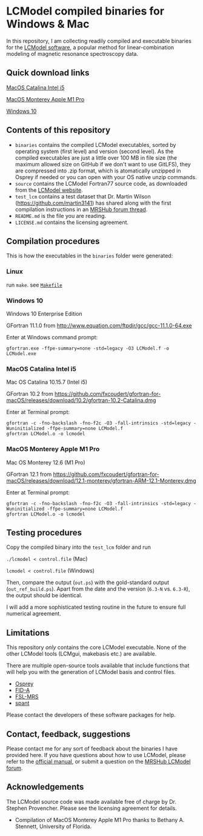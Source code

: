 # LCModel compiled binaries for Windows & Mac

In this repository, I am collecting readily compiled and executable binaries for the [LCModel software](http://s-provencher.com/lcmodel.shtml), a popular method for linear-combination modeling of magnetic resonance spectroscopy data.

## Quick download links

[MacOS Catalina Intel i5](/binaries/macos/catalina/intel/lcmodel.zip)

[MacOS Monterey Apple M1 Pro](/binaries/macos/catalina/m1/lcmodel.zip)

[Windows 10](/binaries/win/win10/LCModel.exe.zip)

## Contents of this repository

- `binaries` contains the compiled LCModel executables, sorted by operating system (first level) and version (second level). As the compiled executables are just a little over 100 MB in file size (the maximum allowed size on GitHub if we don't want to use GitLFS), they are compressed into .zip format, which is atomatically unzipped in Osprey if needed or you can open with your OS native unzip commands.
- `source` contains the LCModel Fortran77 source code, as downloaded from the [LCModel website](http://s-provencher.com/pub/LCModel/source.zip).
- `test_lcm` contains a test dataset that Dr. Martin Wilson (https://github.com/martin3141) has shared along with the first compilation instructions in an [MRSHub forum thread](https://forum.mrshub.org/t/building-lcmodel/317).
- `README.md` is the file you are reading.
- `LICENSE.md` contains the licensing agreement.

## Compilation procedures

This is how the executables in the `binaries` folder were generated:

### Linux
run `make`. see [`Makefile`](Makefile)


### Windows 10

Windows 10 Enterprise Edition

GFortran 11.1.0 from http://www.equation.com/ftpdir/gcc/gcc-11.1.0-64.exe

Enter at Windows command prompt:

`gfortran.exe -ffpe-summary=none -std=legacy -O3 LCModel.f -o LCModel.exe`

### MacOS Catalina Intel i5

Mac OS Catalina 10.15.7 (Intel i5)

GFortran 10.2 from https://github.com/fxcoudert/gfortran-for-macOS/releases/download/10.2/gfortran-10.2-Catalina.dmg

Enter at Terminal prompt:

```
gfortran -c -fno-backslash -fno-f2c -O3 -fall-intrinsics -std=legacy -Wuninitialized -ffpe-summary=none LCModel.f
gfortran LCModel.o -o lcmodel
```

### MacOS Monterey Apple M1 Pro

Mac OS Monterey 12.6 (M1 Pro)

GFortran 12.1 from https://github.com/fxcoudert/gfortran-for-macOS/releases/download/12.1-monterey/gfortran-ARM-12.1-Monterey.dmg

Enter at Terminal prompt:

```
gfortran -c -fno-backslash -fno-f2c -O3 -fall-intrinsics -std=legacy -Wuninitialized -ffpe-summary=none LCModel.f
gfortran LCModel.o -o lcmodel
```

## Testing procedures

Copy the compiled binary into the `test_lcm` folder and run

`./lcmodel < control.file` (Mac)

`lcmodel < control.file` (Windows)

Then, compare the output (`out.ps`) with the gold-standard output (`out_ref_build.ps`).
Apart from the date and the version (`6.3-N` vs. `6.3-R`), the output should be identical.

I will add a more sophisticated testing routine in the future to ensure full numerical agreement.

## Limitations

This repository *only* contains the core LCModel executable. None of the other LCModel tools (LCMgui, makebasis etc.) are available.

There are multiple open-source tools available that include functions that will help you with the generation of LCModel basis and control files.
- [Osprey](https://github.com/schorschinho/osprey)
- [FID-A](https://github.com/cic-methods/fid-a)
- [FSL-MRS](https://github.com/wexeee/fsl_mrs)
- [spant](https://github.com/martin3141/spant)

Please contact the developers of these software packages for help.

## Contact, feedback, suggestions

Please contact me for any sort of feedback about the binaries I have provided here.
If you have questions about how to use LCModel, please refer to the [official manual](http://s-provencher.com/pub/LCModel/manual/manual.pdf), or submit a question on the [MRSHub LCModel forum](https://forum.mrshub.org/c/mrs-software/lcmodel/8).

## Acknowledgements

The LCModel source code was made available free of charge by Dr. Stephen Provencher. Please see the licensing agreement for details.

- Compilation of MacOS Monterey Apple M1 Pro thanks to Bethany A. Stennett, University of Florida.
